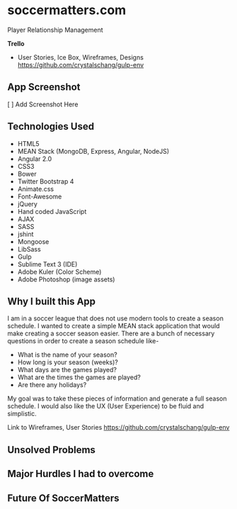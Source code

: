 # soccermatters.com
Player Relationship Management

**Trello**
* User Stories, Ice Box, Wireframes, Designs
https://github.com/crystalschang/gulp-env


## App Screenshot
[ ] Add Screenshot Here

## Technologies Used
* HTML5
* MEAN Stack (MongoDB, Express, Angular, NodeJS)
* Angular 2.0
* CSS3
* Bower
* Twitter Bootstrap 4
* Animate.css
* Font-Awesome
* jQuery
* Hand coded JavaScript
* AJAX
* SASS
* jshint
* Mongoose
* LibSass
* Gulp
* Sublime Text 3 (IDE)
* Adobe Kuler (Color Scheme)
* Adobe Photoshop (image assets)

## Why I built this App
I am in a soccer league that does not use modern tools to create a season schedule. I wanted to create a simple MEAN stack application
that would make creating a soccer season easier. There are a bunch of
necessary questions in order to create a season schedule like-
* What is the name of your season?
* How long is your season (weeks)?
* What days are the games played?
* What are the times the games are played?
* Are there any holidays?

My goal was to take these pieces of information and generate a full season schedule. I would also like the UX (User Experience) to be fluid and simplistic.

Link to Wireframes, User Stories
https://github.com/crystalschang/gulp-env

## Unsolved Problems

## Major Hurdles I had to overcome

## Future Of SoccerMatters
